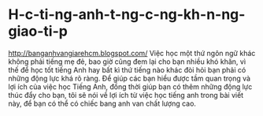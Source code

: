 # H-c-ti-ng-anh-t-ng-c-ng-kh-n-ng-giao-ti-p
http://banganhvangiarehcm.blogspot.com/ Việc học một thứ ngôn ngữ khác không phải tiếng mẹ đẻ, bao giờ cũng đem lại cho bạn nhiều khó khăn, vì thế để học tốt tiếng Anh hay bất kì thứ tiếng nào khác đòi hỏi bạn phải có những động lực khá rõ ràng. Để giúp các bạn hiểu được tầm quan trọng và lợi ích của việc học Tiếng Anh, đồng thời giúp bạn có thêm những động lực thúc đẩy cho bạn, tôi sẽ nói về lợi ích từ việc học tiếng anh trong bài viết này, để bạn có thể có chiếc bang anh van chất lượng cao.
